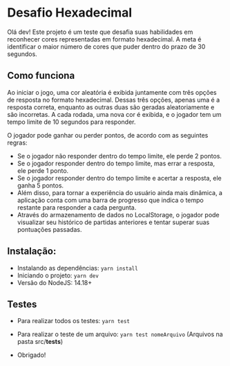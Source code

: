 # Desafio Hexadecimal
Olá dev! Este projeto é um teste que desafia suas habilidades em reconhecer cores representadas em formato hexadecimal. A meta é identificar o maior número de cores que puder dentro do prazo de 30 segundos.

## Como funciona
Ao iniciar o jogo, uma cor aleatória é exibida juntamente com três opções de resposta no formato hexadecimal. Dessas três opções, apenas uma é a resposta correta, enquanto as outras duas são geradas aleatoriamente e são incorretas. A cada rodada, uma nova cor é exibida, e o jogador tem um tempo limite de 10 segundos para responder.

O jogador pode ganhar ou perder pontos, de acordo com as seguintes regras:

- Se o jogador não responder dentro do tempo limite, ele perde 2 pontos.
- Se o jogador responder dentro do tempo limite, mas errar a resposta, ele perde 1 ponto.
- Se o jogador responder dentro do tempo limite e acertar a resposta, ele ganha 5 pontos.
- Além disso, para tornar a experiência do usuário ainda mais dinâmica, a aplicação conta com uma barra de progresso que indica o tempo restante para responder a cada pergunta. 
- Através do armazenamento de dados no LocalStorage, o jogador pode visualizar seu histórico de partidas anteriores e tentar superar suas pontuações passadas.

## Instalação:
- Instalando as dependências: `yarn install`
- Iniciando o projeto: `yarn dev`
- Versão do NodeJS: 14.18+

## Testes

- Para realizar todos os testes: `yarn test`
- Para realizar o teste de um arquivo: `yarn test nomeArquivo` (Arquivos na pasta src/__tests__)

- Obrigado!



